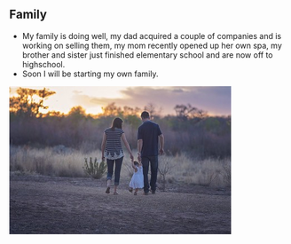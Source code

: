 ## Family

- My family is doing well, my dad acquired a couple of companies and is working on selling them, my mom recently opened up her own spa, my brother and sister just finished elementary school and are now off to highschool. 
- Soon I will be starting my own family. 

![flickr = family](family.jpg)